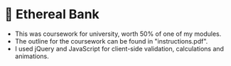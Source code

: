 # 🏦 Ethereal Bank
- This was coursework for university, worth 50% of one of my modules.
- The outline for the coursework can be found in "instructions.pdf".
- I used jQuery and JavaScript for client-side validation, calculations and animations.
